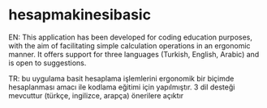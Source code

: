 # hesapmakinesibasic
EN: This application has been developed for coding education purposes, with the aim of facilitating simple calculation operations in an ergonomic manner. It offers support for three languages (Turkish, English, Arabic) and is open to suggestions.






TR: bu uygulama basit hesaplama işlemlerini ergonomik bir biçimde hesaplanması amacı ile kodlama eğitimi için yapılmıştır. 3 dil desteği mevcuttur (türkçe, ingilizce, arapça) önerilere açıktır 
